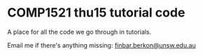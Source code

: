 # COMP1521 thu15 tutorial code
A place for all the code we go through in tutorials.

Email me if there's anything missing: finbar.berkon@unsw.edu.au
